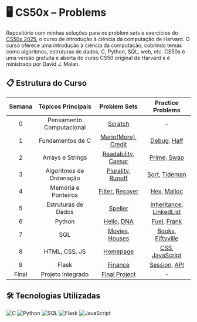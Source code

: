 # 🖥️ CS50x – Problems
Repositório com minhas soluções para os problem sets e exercícios do [CS50x 2025](https://cs50.harvard.edu/x/2025/), o curso de introdução à ciência da computação de Harvard.
O curso oferece uma introdução à ciência da computação, cobrindo temas como algoritmos, estruturas de dados, C, Python, SQL, web, etc. CS50x é uma versão gratuita e aberta do curso CS50 original de Harvard e é ministrado por David J. Malan.

## 📋 Estrutura do Curso
| Semana | Tópicos Principais | Problem Sets | Practice Problems |
|:------:|:------------------:|:------------:| :---------------: | 
| 0 | Pensamento Computacional | [Scratch](https://cs50.harvard.edu/x/2025/psets/0/) | - |
| 1 | Fundamentos de C | [Mario(More)](https://cs50.harvard.edu/x/2025/psets/1/mario/more/), [Credit](https://cs50.harvard.edu/x/2025/psets/1/credit/) | [Debug](https://cs50.harvard.edu/x/2025/practice/1/debug/), [Half](https://cs50.harvard.edu/x/2025/practice/1/half/) |
| 2 |  Arrays e Strings | [Readability](https://cs50.harvard.edu/x/2025/psets/2/readability/), [Caesar](https://cs50.harvard.edu/x/2025/psets/2/caesar/) | [Prime](https://cs50.harvard.edu/x/2025/practice/2/prime/), [Swap](https://cs50.harvard.edu/x/2025/practice/2/swap/) |
| 3 | Algoritmos de Ordenação | [Plurality](https://cs50.harvard.edu/x/2025/psets/3/plurality/), [Runoff](https://cs50.harvard.edu/x/2025/psets/3/runoff/) | [Sort](https://cs50.harvard.edu/x/2025/practice/3/sort/), [Tideman](https://cs50.harvard.edu/x/2025/practice/3/tideman/) |
| 4 | Memória e Ponteiros | [Filter](https://cs50.harvard.edu/x/2025/psets/4/filter/), [Recover](https://cs50.harvard.edu/x/2025/psets/4/recover/) | [Hex](https://cs50.harvard.edu/x/2025/practice/4/hex/), [Malloc](https://cs50.harvard.edu/x/2025/practice/4/malloc/) |
| 5 | Estruturas de Dados | [Speller](https://cs50.harvard.edu/x/2025/psets/5/speller/) | [Inheritance](https://cs50.harvard.edu/x/2025/practice/5/inheritance/), [LinkedList](https://cs50.harvard.edu/x/2025/practice/5/linkedlist/) |
| 6 | Python | [Hello](https://cs50.harvard.edu/x/2025/psets/6/hello/), [DNA](https://cs50.harvard.edu/x/2025/psets/6/dna/) | [Fuel](https://cs50.harvard.edu/x/2025/practice/6/fuel/), [Frank](https://cs50.harvard.edu/x/2025/practice/6/frank/) |
| 7 | SQL | [Movies](https://cs50.harvard.edu/x/2025/psets/7/movies/), [Houses](https://cs50.harvard.edu/x/2025/psets/7/houses/) | [Books](https://cs50.harvard.edu/x/2025/practice/7/books/), [Fiftyville](https://cs50.harvard.edu/x/2025/practice/7/fiftyville/) |
| 8 | HTML, CSS, JS | [Homepage](https://cs50.harvard.edu/x/2025/psets/8/homepage/) | [CSS](https://cs50.harvard.edu/x/2025/practice/8/css/), [JavaScript](https://cs50.harvard.edu/x/2025/practice/8/javascript/) |
| 9 | Flask | [Finance](https://cs50.harvard.edu/x/2025/psets/9/finance/) |  [Session](https://cs50.harvard.edu/x/2025/practice/9/session/), [API](https://cs50.harvard.edu/x/2025/practice/9/api/) |
| Final | Projeto Integrado | [Final Project](https://cs50.harvard.edu/x/2025/project/) | - |

## 🛠 Tecnologias Utilizadas

![C](https://img.shields.io/badge/C-00599C?style=for-the-badge&logo=c&logoColor=white)
![Python](https://img.shields.io/badge/Python-3776AB?style=for-the-badge&logo=python&logoColor=white)
![SQL](https://img.shields.io/badge/SQL-4479A1?style=for-the-badge&logo=postgresql&logoColor=white)
![Flask](https://img.shields.io/badge/Flask-000000?style=for-the-badge&logo=flask&logoColor=white)
![JavaScript](https://img.shields.io/badge/JavaScript-F7DF1E?style=for-the-badge&logo=javascript&logoColor=black)
